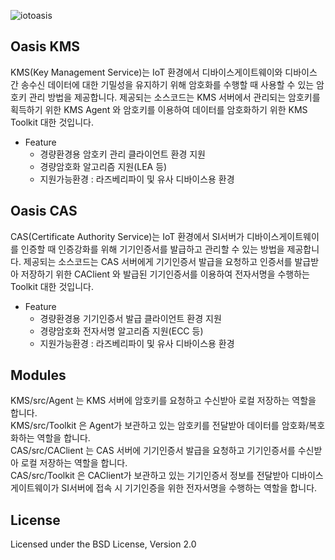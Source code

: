 ![iotoasis](https://github.com/iotoasis/SO/blob/master/logo_oasis_m.png)

## Oasis KMS

KMS(Key Management Service)는 IoT 환경에서 디바이스게이트웨이와 디바이스 간 송수신 데이터에 대한 기밀성을 유지하기 위해 암호화를 수행할 때 사용할 수 있는 암호키 관리 방법을 제공합니다.
제공되는 소스코드는 KMS 서버에서 관리되는 암호키를 획득하기 위한 KMS Agent 와 암호키를 이용하여 데이터를 암호화하기 위한 KMS Toolkit 대한 것입니다.

 - Feature
   - 경량환경용 암호키 관리 클라이언트 환경 지원
   - 경량암호화 알고리즘 지원(LEA 등)
   - 지원가능환경 : 라즈베리파이 및 유사 디바이스용 환경


## Oasis CAS

CAS(Certificate Authority Service)는 IoT 환경에서 SI서버가 디바이스게이트웨이를 인증할 때 인증강화를 위해 기기인증서를 발급하고 관리할 수 있는 방법을 제공합니다.
제공되는 소스코드는 CAS 서버에게 기기인증서 발급을 요청하고 인증서를 발급받아 저장하기 위한 CAClient 와 발급된 기기인증서를 이용하여 전자서명을 수행하는 Toolkit 대한 것입니다.

 - Feature
   - 경량환경용 기기인증서 발급 클라이언트 환경 지원
   - 경량암호화 전자서명 알고리즘 지원(ECC 등)
   - 지원가능환경 : 라즈베리파이 및 유사 디바이스용 환경


## Modules
KMS/src/Agent 는 KMS 서버에 암호키를 요청하고 수신받아 로컬 저장하는 역할을 합니다. <br>
KMS/src/Toolkit 은 Agent가 보관하고 있는 암호키를 전달받아 데이터를 암호화/복호화하는 역할을 합니다.<br>
CAS/src/CAClient 는 CAS 서버에 기기인증서 발급을 요청하고 기기인증서를 수신받아 로컬 저장하는 역할을 합니다. <br>
CAS/src/Toolkit 은 CAClient가 보관하고 있는 기기인증서 정보를 전달받아 디바이스게이트웨이가 SI서버에 접속 시 기기인증을 위한 전자서명을 수행하는 역할을 합니다.
<br>

## License
Licensed under the BSD License, Version 2.0
<br>


